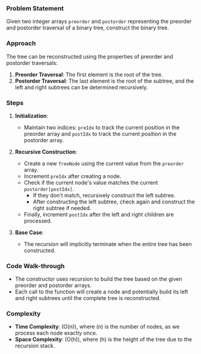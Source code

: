### Problem Statement
Given two integer arrays `preorder` and `postorder` representing the preorder and postorder traversal of a binary tree, construct the binary tree.

### Approach
The tree can be reconstructed using the properties of preorder and postorder traversals:
1. **Preorder Traversal**: The first element is the root of the tree.
2. **Postorder Traversal**: The last element is the root of the subtree, and the left and right subtrees can be determined recursively.

### Steps
1. **Initialization**:
   - Maintain two indices: `preIdx` to track the current position in the preorder array and `postIdx` to track the current position in the postorder array.
   
2. **Recursive Construction**:
   - Create a new `TreeNode` using the current value from the `preorder` array.
   - Increment `preIdx` after creating a node.
   - Check if the current node's value matches the current `postorder[postIdx]`.
     - If they don't match, recursively construct the left subtree.
     - After constructing the left subtree, check again and construct the right subtree if needed.
   - Finally, increment `postIdx` after the left and right children are processed.
   
3. **Base Case**:
   - The recursion will implicitly terminate when the entire tree has been constructed.

### Code Walk-through
- The constructor uses recursion to build the tree based on the given preorder and postorder arrays.
- Each call to the function will create a node and potentially build its left and right subtrees until the complete tree is reconstructed.

### Complexity
- **Time Complexity**: \(O(n)\), where \(n\) is the number of nodes, as we process each node exactly once.
- **Space Complexity**: \(O(h)\), where \(h\) is the height of the tree due to the recursion stack.

